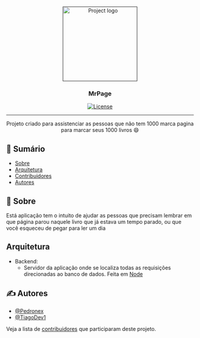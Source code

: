 <p align="center">
  <a href="" rel="noopener">
 <img width=200px height=200px src="https://imgur.com/RqpIwwM.png" alt="Project logo"></a>
</p>

<h3 align="center">MrPage</h3>

<div align="center">

[![License](https://img.shields.io/badge/license-MIT-blue.svg)](/LICENSE)

</div>

---

<p align="center">Projeto criado para assistenciar as pessoas que não tem 1000 marca pagina para marcar seus 1000 livros 😄
    <br> 
</p>

## 📝 Sumário

- [Sobre](#about)
- [Arquitetura](#pattern)
- [Contribuidores](../CONTRIBUTING.md)
- [Autores](#authors)

## 🧐 Sobre <a name = "about"></a>

Está aplicação tem o intuito de ajudar as pessoas que precisam lembrar em que página parou naquele livro que já estava um tempo parado, ou
que você esqueceu de pegar para ler um dia

## Arquitetura <a name = "pattern"></a>

- Backend:
  - Servidor da aplicação onde se localiza todas as requisições direcionadas ao banco de dados. Feita em [Node](https://nodejs.org/en/)

## ✍️ Autores <a name = "authors"></a>

- [@Pedronex](https://github.com/Pedronex)
- [@TiagoDev1](https://github.com/TiagoDev1)

Veja a lista de [contribuidores](https://github.com/Pedronex/Help-Pet/contributors) que participaram deste projeto.
